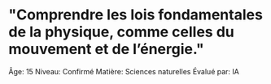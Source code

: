 # "Comprendre les lois fondamentales de la physique, comme celles du mouvement et de l’énergie."

Âge: 15
Niveau: Confirmé
Matière: Sciences naturelles
Évalué par: IA